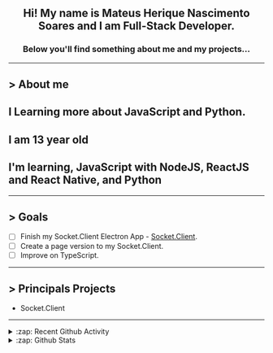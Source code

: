 <div align="center">

## Hi! My name is Mateus Herique Nascimento Soares and I am Full-Stack Developer.

### Below you'll find something about me and my projects...

</div>

---

## **>** About me

## I Learning more about JavaScript and Python.

## I am 13 year old

## I'm learning, JavaScript with NodeJS, ReactJS and React Native, and Python

---

## **>** Goals

- [ ] Finish my Socket.Client Electron App - [Socket.Client](https://github.com/MateusSoares895/socket.client).
- [ ] Create a page version to my Socket.Client.
- [ ] Improve on TypeScript.

---

## **>** Principals Projects

- Socket.Client

---

<details>
  <summary>:zap: Recent Github Activity</summary>

<!--START_SECTION:activity-->
1. 💪 Opened PR [#32](https://github.com//password-generator/password-generator-web/pull/32) in [password-generator/password-generator-web](https://github.com//password-generator/password-generator-web)
2. 💪 Opened PR [#1](https://github.com//password-generator/password-check-strength/pull/1) in [password-generator/password-check-strength](https://github.com//password-generator/password-check-strength)
3. 💪 Opened PR [#1](https://github.com//felipesuri/suridocz/pull/1) in [felipesuri/suridocz](https://github.com//felipesuri/suridocz)
4. 🗣 Commented on [#2](https://github.com//getomni/google-chrome-omni/issues/2) in [getomni/google-chrome-omni](https://github.com//getomni/google-chrome-omni)
5. 🗣 Commented on [#312](https://github.com//Rocketseat/unform/issues/312) in [Rocketseat/unform](https://github.com//Rocketseat/unform)
<!--END_SECTION:activity-->
</details>

<details>
  <summary>:zap: Github Stats</summary>

  <br />

  <a href="https://github.com/mateushnsoares">
    <img align="center" src="https://github-readme-stats.vercel.app/api?username=mateushnsoares&show_icons=true&theme=dark&line_height=27" alt="mateushnsoares github stats"/>
  </a>

  <a>
    <img align="center" src="https://github-readme-stats.vercel.app/api/top-langs/?username=mateushnsoares&theme=dark&layout=compact" alt="mateushnsoares most used languages" />
  </a>
</details>
